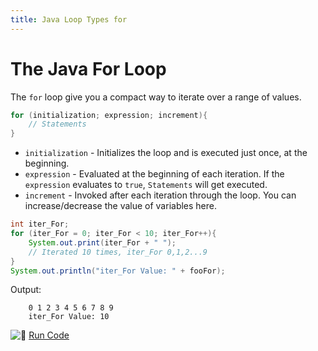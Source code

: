 ```yaml
---
title: Java Loop Types for
---
```

# The Java For Loop

The `for` loop give you a compact way to iterate over a range of values.

```java
for (initialization; expression; increment){
    // Statements
}
```

*   `initialization` - Initializes the loop and is executed just once, at the beginning.
*   `expression` - Evaluated at the beginning of each iteration. If the `expression` evaluates to `true`, `Statements` will get executed.
*   `increment` - Invoked after each iteration through the loop. You can increase/decrease the value of variables here.

```java
int iter_For;
for (iter_For = 0; iter_For < 10; iter_For++){
    System.out.print(iter_For + " ");
    // Iterated 10 times, iter_For 0,1,2...9
}
System.out.println("iter_For Value: " + fooFor);
```

Output:
```
    0 1 2 3 4 5 6 7 8 9
    iter_For Value: 10
```

![:rocket:](//forum.freecodecamp.com/images/emoji/emoji_one/rocket.png?v=2 ":rocket:") <a href='https://repl.it/CJYr/0' target='_blank' rel='nofollow'>Run Code</a>